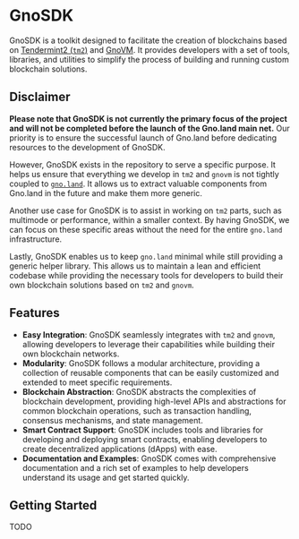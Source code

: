 # GnoSDK

GnoSDK is a toolkit designed to facilitate the creation of blockchains based on [Tendermint2 (`tm2`)](../tm2) and [GnoVM](../gnovm).
It provides developers with a set of tools, libraries, and utilities to simplify the process of building and running custom blockchain solutions.

## Disclaimer

**Please note that GnoSDK is not currently the primary focus of the project and will not be completed before the launch of the Gno.land main net.**
Our priority is to ensure the successful launch of Gno.land before dedicating resources to the development of GnoSDK.

However, GnoSDK exists in the repository to serve a specific purpose.
It helps us ensure that everything we develop in `tm2` and `gnovm` is not tightly coupled to [`gno.land`](,./gno.land).
It allows us to extract valuable components from Gno.land in the future and make them more generic.

Another use case for GnoSDK is to assist in working on `tm2` parts, such as multimode or performance, within a smaller context.
By having GnoSDK, we can focus on these specific areas without the need for the entire `gno.land` infrastructure.

Lastly, GnoSDK enables us to keep `gno.land` minimal while still providing a generic helper library.
This allows us to maintain a lean and efficient codebase while providing the necessary tools for developers to build their own blockchain solutions based on `tm2` and `gnovm`.

## Features

- **Easy Integration**: GnoSDK seamlessly integrates with `tm2` and `gnovm`, allowing developers to leverage their capabilities while building their own blockchain networks.
- **Modularity**: GnoSDK follows a modular architecture, providing a collection of reusable components that can be easily customized and extended to meet specific requirements.
- **Blockchain Abstraction**: GnoSDK abstracts the complexities of blockchain development, providing high-level APIs and abstractions for common blockchain operations, such as transaction handling, consensus mechanisms, and state management.
- **Smart Contract Support**: GnoSDK includes tools and libraries for developing and deploying smart contracts, enabling developers to create decentralized applications (dApps) with ease.
- **Documentation and Examples**: GnoSDK comes with comprehensive documentation and a rich set of examples to help developers understand its usage and get started quickly.

## Getting Started

TODO
